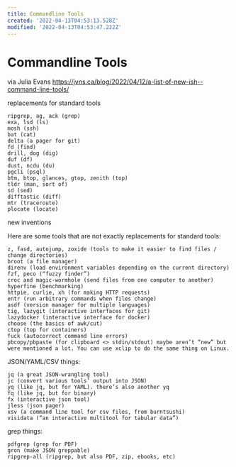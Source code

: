 ```yaml
---
title: Commandline Tools
created: '2022-04-13T04:53:13.528Z'
modified: '2022-04-13T04:53:47.222Z'
---
```


# Commandline Tools

via Julia Evans https://jvns.ca/blog/2022/04/12/a-list-of-new-ish--command-line-tools/

replacements for standard tools

    ripgrep, ag, ack (grep)
    exa, lsd (ls)
    mosh (ssh)
    bat (cat)
    delta (a pager for git)
    fd (find)
    drill, dog (dig)
    duf (df)
    dust, ncdu (du)
    pgcli (psql)
    btm, btop, glances, gtop, zenith (top)
    tldr (man, sort of)
    sd (sed)
    difftastic (diff)
    mtr (traceroute)
    plocate (locate)

new inventions

Here are some tools that are not exactly replacements for standard tools:

    z, fasd, autojump, zoxide (tools to make it easier to find files / change directories)
    broot (a file manager)
    direnv (load environment variables depending on the current directory)
    fzf, peco (“fuzzy finder”)
    croc and magic-wormhole (send files from one computer to another)
    hyperfine (benchmarking)
    httpie, curlie, xh (for making HTTP requests)
    entr (run arbitrary commands when files change)
    asdf (version manager for multiple languages)
    tig, lazygit (interactive interfaces for git)
    lazydocker (interactive interface for docker)
    choose (the basics of awk/cut)
    ctop (top for containers)
    fuck (autocorrect command line errors)
    pbcopy/pbpaste (for clipboard <> stdin/stdout) maybe aren’t “new” but were mentioned a lot. You can use xclip to do the same thing on Linux.

JSON/YAML/CSV things:

    jq (a great JSON-wrangling tool)
    jc (convert various tools’ output into JSON)
    yq (like jq, but for YAML). there’s also another yq
    fq (like jq, but for binary)
    fx (interactive json tool)
    jless (json pager)
    xsv (a command line tool for csv files, from burntsushi)
    visidata (“an interactive multitool for tabular data”)

grep things:

    pdfgrep (grep for PDF)
    gron (make JSON greppable)
    ripgrep-all (ripgrep, but also PDF, zip, ebooks, etc)

